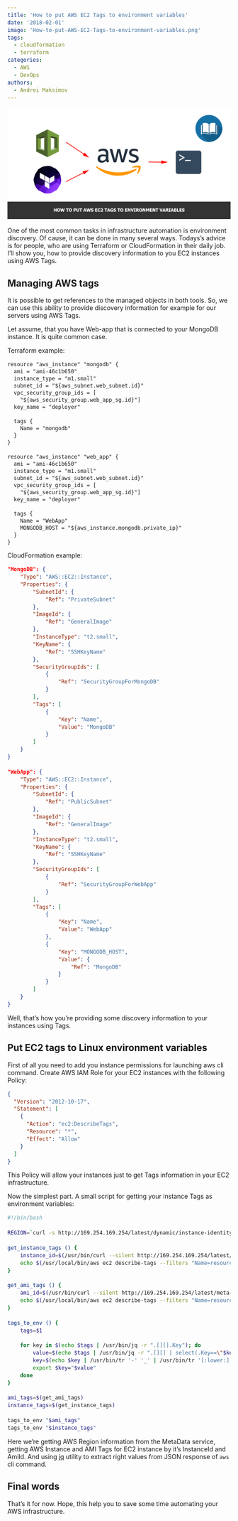 ```yaml
---
title: 'How to put AWS EC2 Tags to environment variables'
date: '2018-02-01'
image: 'How-to-put-AWS-EC2-Tags-to-environment-variables.png'
tags:
  - cloudformation
  - terraform
categories:
  - AWS
  - DevOps
authors:
  - Andrei Maksimov
---
```


![How to put AWS EC2 Tags to environment variables](How-to-put-AWS-EC2-Tags-to-environment-variables.png)

One of the most common tasks in infrastructure automation is environment discovery. Of cause, it can be done in many several ways. Todays’s advice is for people, who are using Terraform or CloudFormation in their daily job. I’ll show you, how to provide discovery information to you EC2 instances using AWS Tags.

## Managing AWS tags

It is possible to get references to the managed objects in both tools. So, we can use this ability to provide discovery information for example for our servers using AWS Tags.

Let assume, that you have Web-app that is connected to your MongoDB instance. It is quite common case.

Terraform example:

```hcl
resource "aws_instance" "mongodb" {
  ami = "ami-46c1b650"
  instance_type = "m1.small"
  subnet_id = "${aws_subnet.web_subnet.id}"
  vpc_security_group_ids = [
    "${aws_security_group.web_app_sg.id}"]
  key_name = "deployer"

  tags {
    Name = "mongodb"
  }
}

resource "aws_instance" "web_app" {
  ami = "ami-46c1b650"
  instance_type = "m1.small"
  subnet_id = "${aws_subnet.web_subnet.id}"
  vpc_security_group_ids = [
    "${aws_security_group.web_app_sg.id}"]
  key_name = "deployer"

  tags {
    Name = "WebApp"
    MONGODB_HOST = "${aws_instance.mongodb.private_ip}"
  }
}
```

CloudFormation example:

```json
"MongoDB": {
    "Type": "AWS::EC2::Instance",
    "Properties": {
        "SubnetId": {
            "Ref": "PrivateSubnet"
        },
        "ImageId": {
            "Ref": "GeneralImage"
        },
        "InstanceType": "t2.small",
        "KeyName": {
            "Ref": "SSHKeyName"
        },
        "SecurityGroupIds": [
            {
                "Ref": "SecurityGroupForMongoDB"
            }
        ],
        "Tags": [
            {
                "Key": "Name",
                "Value": "MongoDB"
            }
        ]
    }
}

"WebApp": {
    "Type": "AWS::EC2::Instance",
    "Properties": {
        "SubnetId": {
            "Ref": "PublicSubnet"
        },
        "ImageId": {
            "Ref": "GeneralImage"
        },
        "InstanceType": "t2.small",
        "KeyName": {
            "Ref": "SSHKeyName"
        },
        "SecurityGroupIds": [
            {
                "Ref": "SecurityGroupForWebApp"
            }
        ],
        "Tags": [
            {
                "Key": "Name",
                "Value": "WebApp"
            },
            {
                "Key": "MONGODB_HOST",
                "Value": {
                    "Ref": "MongoDB"
                }
            }
        ]
    }
}
```

Well, that’s how you’re providing some discovery information to your instances using Tags.

## Put EC2 tags to Linux environment variables

First of all you need to add you instance permissions for launching aws cli command. Create AWS IAM Role for your EC2 instances with the following Policy:

```json
{
  "Version": "2012-10-17",
  "Statement": [
    {
      "Action": "ec2:DescribeTags",
      "Resource": "*",
      "Effect": "Allow"
    }
  ]
}
```

This Policy will allow your instances just to get Tags information in your EC2 infrastructure.

Now the simplest part. A small script for getting your instance Tags as environment variables:

```sh
#!/bin/bash

REGION=`curl -s http://169.254.169.254/latest/dynamic/instance-identity/document|grep region|awk -F\" '{print $4}'`

get_instance_tags () {
    instance_id=$(/usr/bin/curl --silent http://169.254.169.254/latest/meta-data/instance-id)
    echo $(/usr/local/bin/aws ec2 describe-tags --filters "Name=resource-id,Values=$instance_id" --region=${REGION})
}

get_ami_tags () {
    ami_id=$(/usr/bin/curl --silent http://169.254.169.254/latest/meta-data/ami-id)
    echo $(/usr/local/bin/aws ec2 describe-tags --filters "Name=resource-id,Values=$ami_id" --region=${REGION})
}

tags_to_env () {
    tags=$1

    for key in $(echo $tags | /usr/bin/jq -r ".[][].Key"); do
        value=$(echo $tags | /usr/bin/jq -r ".[][] | select(.Key==\"$key\") | .Value")
        key=$(echo $key | /usr/bin/tr '-' '_' | /usr/bin/tr '[:lower:]' '[:upper:]')
        export $key="$value"
    done
}

ami_tags=$(get_ami_tags)
instance_tags=$(get_instance_tags)

tags_to_env "$ami_tags"
tags_to_env "$instance_tags"
```

Here we’re getting AWS Region information from the MetaData service, getting AWS Instance and AMI Tags for EC2 instance by it’s InstanceId and AmiId. And using [jq](https://stedolan.github.io/jq/) utility to extract right values from JSON response of `aws` cli command.

## Final words

That’s it for now. Hope, this help you to save some time automating your AWS infrastructure.
